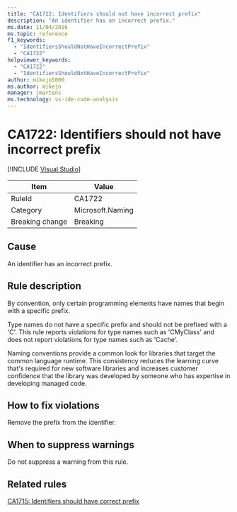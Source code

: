 ```yaml
---
title: "CA1722: Identifiers should not have incorrect prefix"
description: "An identifier has an incorrect prefix."
ms.date: 11/04/2016
ms.topic: reference
f1_keywords:
  - "IdentifiersShouldNotHaveIncorrectPrefix"
  - "CA1722"
helpviewer_keywords:
  - "CA1722"
  - "IdentifiersShouldNotHaveIncorrectPrefix"
author: mikejo5000
ms.author: mikejo
manager: jmartens
ms.technology: vs-ide-code-analysis
---
```

# CA1722: Identifiers should not have incorrect prefix

 [!INCLUDE [Visual Studio](~/includes/applies-to-version/vs-windows-only.md)]

|Item|Value|
|-|-|
|RuleId|CA1722|
|Category|Microsoft.Naming|
|Breaking change|Breaking|

## Cause
An identifier has an incorrect prefix.

## Rule description
By convention, only certain programming elements have names that begin with a specific prefix.

Type names do not have a specific prefix and should not be prefixed with a 'C'. This rule reports violations for type names such as 'CMyClass' and does not report violations for type names such as 'Cache'.

Naming conventions provide a common look for libraries that target the common language runtime. This consistency reduces the learning curve that's required for new software libraries and increases customer confidence that the library was developed by someone who has expertise in developing managed code.

## How to fix violations
Remove the prefix from the identifier.

## When to suppress warnings
Do not suppress a warning from this rule.

## Related rules
[CA1715: Identifiers should have correct prefix](/dotnet/fundamentals/code-analysis/quality-rules/ca1715)
